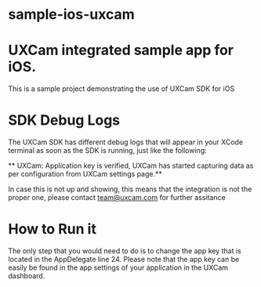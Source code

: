 # sample-ios-uxcam

# UXCam integrated sample app for iOS.
This is a sample project demonstrating the use of UXCam SDK for iOS

# SDK Debug Logs

The UXCam SDK has different debug logs that will appear in your XCode terminal as soon as the SDK is running, just like the following: 

** UXCam: Application key is verified, UXCam has started capturing data as per configuration from UXCam settings page.**

In case this is not up and showing, this means that the integration is not the proper one, please contact team@uxcam.com for further assitance

# How to Run it

The only step that you would need to do is to change the app key that is located in the AppDelegate line 24. Please note that the app key can be easily be found in the app settings of your application in the UXCam dashboard. 
